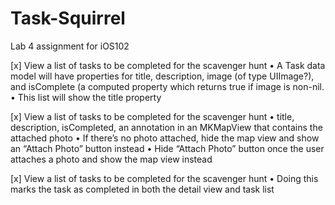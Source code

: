 # Task-Squirrel
Lab 4 assignment for iOS102

[x] View a list of tasks to be completed for the scavenger hunt
  • A Task data model will have properties for title, description, image (of type UIImage?), and isComplete (a computed property which returns true if image is non-nil.
  • This list will show the title property
  
[x] View a list of tasks to be completed for the scavenger hunt
  • title, description, isCompleted, an annotation in an MKMapView that contains the attached photo
  • If there’s no photo attached, hide the map view and show an “Attach Photo” button instead
    • Hide “Attach Photo” button once the user attaches a photo and show the map view instead
    
[x] View a list of tasks to be completed for the scavenger hunt
  • Doing this marks the task as completed in both the detail view and task list
